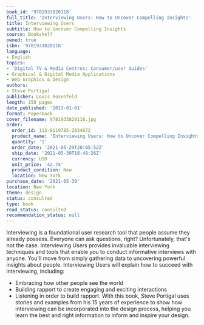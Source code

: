 ```yaml
---
book_id: '9781933820118'
full_title: 'Interviewing Users: How to Uncover Compelling Insights'
title: Interviewing Users
subtitle: How to Uncover Compelling Insights
source: Bookshelf
owned: true
isbn: '9781933820118'
language:
- English
topics:
- 'Digital TV & Media Centres: Consumer/user Guides'
- Graphical & Digital Media Applications
- Web Graphics & Design
authors:
- Steve Portigal
publisher: Louis Rosenfeld
length: 158 pages
date_published: '2013-01-01'
format: Paperback
cover_filename: 9781933820118.jpg
order:
  order_id: 113-0119785-2834672
  product_name: 'Interviewing Users: How to Uncover Compelling Insights'
  quantity: '1'
  order_date: '2021-05-29T20:05:52Z'
  ship_date: '2021-05-30T18:48:26Z'
  currency: USD
  unit_price: '42.74'
  product_condition: New
  location: New York
purchase_date: '2021-05-30'
location: New York
theme: design
status: consulted
type: book
read_status: consulted
recommendation_status: null
---
```

Interviewing is a foundational user research tool that people assume they already possess. Everyone can ask questions, right? Unfortunately, that's not the case. Interviewing Users provides invaluable interviewing techniques and tools that enable you to conduct informative interviews with anyone. You'll move from simply gathering data to uncovering powerful insights about people.
Interviewing Users will explain how to succeed with interviewing, including:
* Embracing how other people see the world
* Building rapport to create engaging and exciting interactions
* Listening in order to build rapport.
With this book, Steve Portigal uses stories and examples from his 15 years of experience to show how interviewing can be incorporated into the design process, helping you learn the best and right information to inform and inspire your design.

